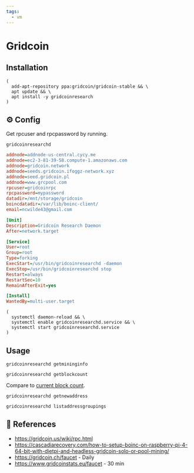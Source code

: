 ```yaml
---
tags:
  - vm
---
```

# Gridcoin

## Installation

```shell
(
  add-apt-repository ppa:gridcoin/gridcoin-stable && \
  apt update && \
  apt install -y gridcoinresearch
)
```

## :gear: Config

Get rpcuser and rpcpassword by running.

```shell
gridcoinresearchd
```

```ini title="~/.GridcoinResearch/gridcoinresearch.conf"
addnode=addnode-us-central.cycy.me
addnode=ec2-3-81-39-58.compute-1.amazonaws.com
addnode=gridcoin.network
addnode=seeds.gridcoin.ifoggz-network.xyz
addnode=seed.gridcoin.pl
addnode=www.grcpool.com
rpcuser=gridcoinrpc
rpcpassword=mypassword
datadir=/mnt/storage/gridcoin
boincdatadir=/var/lib/boinc-client/
email=ncwilde43@gmail.com
```

```ini title="/etc/systemd/system/gridcoinresearchd.service"
[Unit]
Description=Gridcoin Research Daemon
After=network.target

[Service]
User=root
Group=root
Type=forking
ExecStart=/usr/bin/gridcoinresearchd -daemon
ExecStop=/usr/bin/gridcoinresearchd stop
Restart=always
RestartSec=10
RemainAfterExit=yes

[Install]
WantedBy=multi-user.target
```

```shell
(
  systemctl daemon-reload && \
  systemctl enable gridcoinresearchd.service && \
  systemctl start gridcoinresearchd.service
)
```

## Usage

```shell
gridcoinresearchd getmininginfo
```

```shell title="Get current block count"
gridcoinresearchd getblockcount
```

Compare to [current block count][1].

```shell title="Get wallet address"
gridcoinresearchd getnewaddress
```

```shell title="Check wallet balance"
gridcoinresearchd listaddressgroupings
```

## :link: References

- <https://gridcoin.us/wiki/rpc.html>
- <https://cascadiarecovery.com/how-to-setup-boinc-on-raspberry-pi-4-64-bit-with-dietpi-and-headless-gridcoin-solo-or-pool-mining/>
- <https://gridcoin.ch/faucet> - Daily
- <https://www.gridcoinstats.eu/faucet> - 30 min

[1]: <https://www.gridcoinstats.eu/block>
